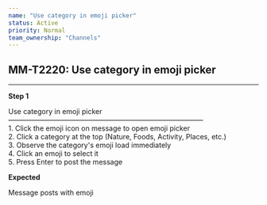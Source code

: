 ```yaml
---
name: "Use category in emoji picker"
status: Active
priority: Normal
team_ownership: "Channels"
---
```


## MM-T2220: Use category in emoji picker

---

**Step 1**

Use category in emoji picker\
————————————————————————————\
1\. Click the emoji icon on message to open emoji picker\
2\. Click a category at the top (Nature, Foods, Activity, Places, etc.)\
3\. Observe the category's emoji load immediately\
4\. Click an emoji to select it\
5\. Press Enter to post the message

**Expected**

Message posts with emoji
